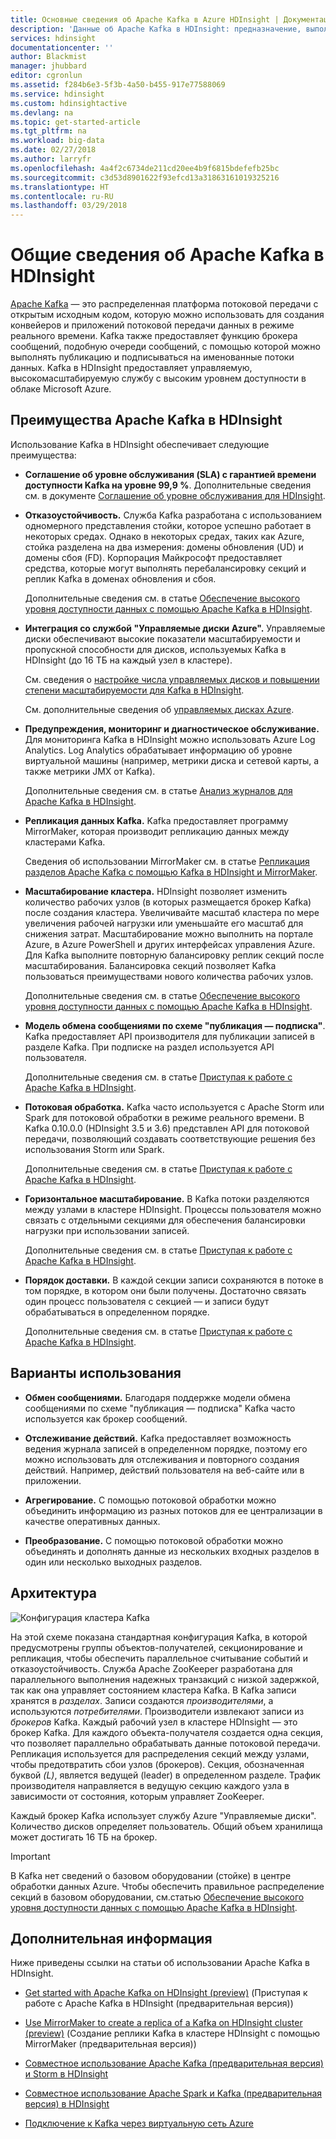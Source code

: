 ```yaml
---
title: Основные сведения об Apache Kafka в Azure HDInsight | Документация Майкрософт
description: 'Данные об Apache Kafka в HDInsight: предназначение, выполняемые функции, а также сведения о том, где найти примеры и информацию по началу работы.'
services: hdinsight
documentationcenter: ''
author: Blackmist
manager: jhubbard
editor: cgronlun
ms.assetid: f284b6e3-5f3b-4a50-b455-917e77588069
ms.service: hdinsight
ms.custom: hdinsightactive
ms.devlang: na
ms.topic: get-started-article
ms.tgt_pltfrm: na
ms.workload: big-data
ms.date: 02/27/2018
ms.author: larryfr
ms.openlocfilehash: 4a4f2c6734de211cd20ee4b9f6815bdefefb25bc
ms.sourcegitcommit: c3d53d8901622f93efcd13a31863161019325216
ms.translationtype: HT
ms.contentlocale: ru-RU
ms.lasthandoff: 03/29/2018
---
```

# <a name="introducing-apache-kafka-on-hdinsight"></a>Общие сведения об Apache Kafka в HDInsight

[Apache Kafka](https://kafka.apache.org) — это распределенная платформа потоковой передачи с открытым исходным кодом, которую можно использовать для создания конвейеров и приложений потоковой передачи данных в режиме реального времени. Kafka также предоставляет функцию брокера сообщений, подобную очереди сообщений, с помощью которой можно выполнять публикацию и подписываться на именованные потоки данных. Kafka в HDInsight предоставляет управляемую, высокомасштабируемую службу с высоким уровнем доступности в облаке Microsoft Azure.

## <a name="why-use-kafka-on-hdinsight"></a>Преимущества Apache Kafka в HDInsight

Использование Kafka в HDInsight обеспечивает следующие преимущества:

* __Соглашение об уровне обслуживания (SLA) с гарантией времени доступности Kafka на уровне 99,9 %__. Дополнительные сведения см. в документе [Соглашение об уровне обслуживания для HDInsight](https://azure.microsoft.com/support/legal/sla/hdinsight/v1_0/).

* __Отказоустойчивость.__ Служба Kafka разработана с использованием одномерного представления стойки, которое успешно работает в некоторых средах. Однако в некоторых средах, таких как Azure, стойка разделена на два измерения: домены обновления (UD) и домены сбоя (FD). Корпорация Майкрософт предоставляет средства, которые могут выполнять перебалансировку секций и реплик Kafka в доменах обновления и сбоя. 

    Дополнительные сведения см. в статье [Обеспечение высокого уровня доступности данных с помощью Apache Kafka в HDInsight](apache-kafka-high-availability.md).

* **Интеграция со службой "Управляемые диски Azure".** Управляемые диски обеспечивают высокие показатели масштабируемости и пропускной способности для дисков, используемых Kafka в HDInsight (до 16 ТБ на каждый узел в кластере).

    См. сведения о [настройке числа управляемых дисков и повышении степени масштабируемости для Kafka в HDInsight](apache-kafka-scalability.md).

    См. дополнительные сведения об [управляемых дисках Azure](../../virtual-machines/windows/managed-disks-overview.md).

* **Предупреждения, мониторинг и диагностическое обслуживание.** Для мониторинга Kafka в HDInsight можно использовать Azure Log Analytics. Log Analytics обрабатывает информацию об уровне виртуальной машины (например, метрики диска и сетевой карты, а также метрики JMX от Kafka).

    Дополнительные сведения см. в статье [Анализ журналов для Apache Kafka в HDInsight](apache-kafka-log-analytics-operations-management.md).

* **Репликация данных Kafka.** Kafka предоставляет программу MirrorMaker, которая производит репликацию данных между кластерами Kafka.

    Сведения об использовании MirrorMaker см. в статье [Репликация разделов Apache Kafka с помощью Kafka в HDInsight и MirrorMaker](apache-kafka-mirroring.md).

* **Масштабирование кластера.** HDInsight позволяет изменить количество рабочих узлов (в которых размещается брокер Kafka) после создания кластера. Увеличивайте масштаб кластера по мере увеличения рабочей нагрузки или уменьшайте его масштаб для снижения затрат. Масштабирование можно выполнить на портале Azure, в Azure PowerShell и других интерфейсах управления Azure. Для Kafka выполните повторную балансировку реплик секций после масштабирования. Балансировка секций позволяет Kafka пользоваться преимуществами нового количества рабочих узлов.

    Дополнительные сведения см. в статье [Обеспечение высокого уровня доступности данных с помощью Apache Kafka в HDInsight](apache-kafka-high-availability.md).

* **Модель обмена сообщениями по схеме "публикация — подписка"**. Kafka предоставляет API производителя для публикации записей в разделе Kafka. При подписке на раздел используется API пользователя.

    Дополнительные сведения см. в статье [Приступая к работе с Apache Kafka в HDInsight](apache-kafka-get-started.md).

* **Потоковая обработка.** Kafka часто используется с Apache Storm или Spark для потоковой обработки в режиме реального времени. В Kafka 0.10.0.0 (HDInsight 3.5 и 3.6) представлен API для потоковой передачи, позволяющий создавать соответствующие решения без использования Storm или Spark.

    Дополнительные сведения см. в статье [Приступая к работе с Apache Kafka в HDInsight](apache-kafka-get-started.md).

* **Горизонтальное масштабирование.** В Kafka потоки разделяются между узлами в кластере HDInsight. Процессы пользователя можно связать с отдельными секциями для обеспечения балансировки нагрузки при использовании записей.

    Дополнительные сведения см. в статье [Приступая к работе с Apache Kafka в HDInsight](apache-kafka-get-started.md).

* **Порядок доставки.** В каждой секции записи сохраняются в потоке в том порядке, в котором они были получены. Достаточно связать один процесс пользователя с секцией — и записи будут обрабатываться в определенном порядке.

    Дополнительные сведения см. в статье [Приступая к работе с Apache Kafka в HDInsight](apache-kafka-get-started.md).

## <a name="use-cases"></a>Варианты использования

* **Обмен сообщениями.** Благодаря поддержке модели обмена сообщениями по схеме "публикация — подписка" Kafka часто используется как брокер сообщений.

* **Отслеживание действий.** Kafka предоставляет возможность ведения журнала записей в определенном порядке, поэтому его можно использовать для отслеживания и повторного создания действий. Например, действий пользователя на веб-сайте или в приложении.

* **Агрегирование.** С помощью потоковой обработки можно объединить информацию из разных потоков для ее централизации в качестве оперативных данных.

* **Преобразование.** С помощью потоковой обработки можно объединять и дополнять данные из нескольких входных разделов в один или несколько выходных разделов.

## <a name="architecture"></a>Архитектура

![Конфигурация кластера Kafka](./media/apache-kafka-introduction/kafka-cluster.png)

На этой схеме показана стандартная конфигурация Kafka, в которой предусмотрены группы объектов-получателей, секционирование и репликация, чтобы обеспечить параллельное считывание событий и отказоустойчивость. Служба Apache ZooKeeper разработана для параллельного выполнения надежных транзакций с низкой задержкой, так как она управляет состоянием кластера Kafka. В Kafka записи хранятся в *разделах*. Записи создаются *производителями*, а используются *потребителями*. Производители извлекают записи из *брокеров* Kafka. Каждый рабочий узел в кластере HDInsight — это брокер Kafka. Для каждого объекта-получателя создается одна секция, что позволяет параллельно обрабатывать данные потоковой передачи. Репликация используется для распределения секций между узлами, чтобы предотвратить сбои узлов (брокеров). Секция, обозначенная буквой *(L)*, является ведущей (leader) в определенном разделе. Трафик производителя направляется в ведущую секцию каждого узла в зависимости от состояния, которым управляет ZooKeeper.

Каждый брокер Kafka использует службу Azure "Управляемые диски". Количество дисков определяет пользователь. Общий объем хранилища может достигать 16 ТБ на брокер.

> [!IMPORTANT]
> В Kafka нет сведений о базовом оборудовании (стойке) в центре обработки данных Azure. Чтобы обеспечить правильное распределение секций в базовом оборудовании, см.статью [Обеспечение высокого уровня доступности данных с помощью Apache Kafka в HDInsight](apache-kafka-high-availability.md).

## <a name="next-steps"></a>Дополнительная информация

Ниже приведены ссылки на статьи об использовании Apache Kafka в HDInsight.

* [Get started with Apache Kafka on HDInsight (preview)](apache-kafka-get-started.md) (Приступая к работе с Apache Kafka в HDInsight (предварительная версия))

* [Use MirrorMaker to create a replica of a Kafka on HDInsight cluster (preview)](apache-kafka-mirroring.md) (Создание реплики Kafka в кластере HDInsight с помощью MirrorMaker (предварительная версия))

* [Совместное использование Apache Kafka (предварительная версия) и Storm в HDInsight](../hdinsight-apache-storm-with-kafka.md)

* [Совместное использование Apache Spark и Kafka (предварительная версия) в HDInsight](../hdinsight-apache-spark-with-kafka.md)

* [Подключение к Kafka через виртуальную сеть Azure](apache-kafka-connect-vpn-gateway.md)